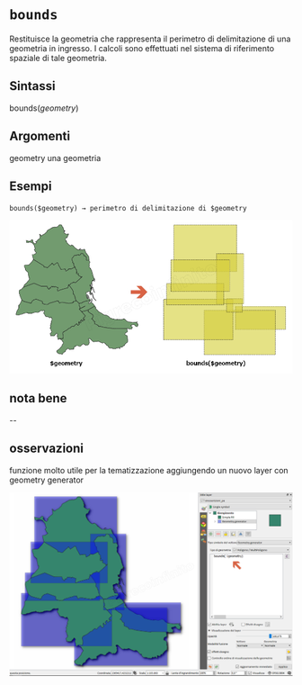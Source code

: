 # `bounds`

Restituisce la geometria che rappresenta il perimetro di delimitazione di una geometria in ingresso. I calcoli sono effettuati nel sistema di riferimento spaziale di tale geometria.

## Sintassi

bounds(*geometry*)

## Argomenti

geometry una geometria

## Esempi

`bounds($geometry) → perimetro di delimitazione di $geometry`

![](/img/geometria/bounds/bounds1.png)

## nota bene

--

## osservazioni

funzione molto utile per la tematizzazione aggiungendo un nuovo layer con geometry generator

![](/img/geometria/bounds/bounds2.png)
